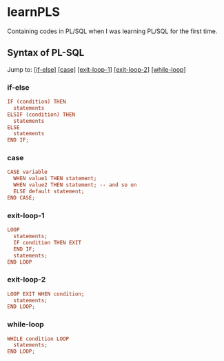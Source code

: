 # learnPLS
Containing codes in PL/SQL when I was learning PL/SQL for the first time.

## Syntax of PL-SQL
Jump to: [[if-else]](#if-else) [[case]](#case) [[exit-loop-1]](#exit-loop-1) [[exit-loop-2]](#exit-loop-2) [[while-loop]](while-loop)

### if-else
```pls
IF (condition) THEN
  statements
ELSIF (condition) THEN
  statements
ELSE
  statements
END IF;
```

### case
```pls
CASE variable
  WHEN value1 THEN statement;
  WHEN value2 THEN statement; -- and so on
  ELSE default statement;
END CASE;
```

### exit-loop-1
```pls
LOOP
  statements;
  IF condition THEN EXIT
  END IF;
  statements;
END LOOP
```

### exit-loop-2
```pls
LOOP EXIT WHEN condition;
  statements;
END LOOP;
```
### while-loop
```pls
WHILE condition LOOP
  statements;
END LOOP;
```

